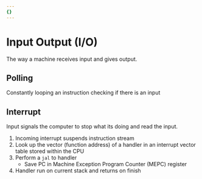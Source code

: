 ```yaml
---
{}
---
```


# Input Output (I/O)
The way a machine receives input and gives output.

## Polling
Constantly looping an instruction checking if there is an input

## Interrupt
Input signals the computer to stop what its doing and read the input.

1. Incoming interrupt suspends instruction stream
2. Look up the vector (function address) of a handler in an interrupt vector table stored within the CPU
3. Perform a `jal` to handler 
    * Save PC in Machine Exception Program Counter (MEPC) register
4. Handler run on current stack and returns on finish